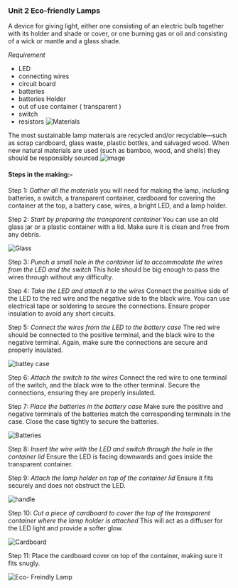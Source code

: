  ### Unit 2 Eco-friendly Lamps
 A device for giving light, either one consisting of an electric bulb together with its holder and shade or cover, or one burning gas or oil and consisting of a wick or mantle and a glass shade.

_Requirement_

* LED
* connecting wires
* circuit board
* batteries
* batteries Holder
* out of use container ( transparent )
* switch
* resistors
  ![Materials](https://user-images.githubusercontent.com/56769901/255320072-2ab139ae-0b87-4b10-91c7-1b6cd79a5234.png)

The most sustainable lamp materials are recycled and/or recyclable—such as scrap cardboard, glass waste, plastic bottles, and salvaged wood. When new natural materials are used (such as bamboo, wood, and shells) they should be responsibly sourced ![image](https://user-images.githubusercontent.com/56769901/255320138-22299086-4c6b-4e7a-8070-f29c163ab9a2.png)


#### Steps in the making:-
Step 1: _Gather all the materials_ you will need for making the lamp, including batteries, a switch, a transparent container, cardboard for covering the container at the top, a battery case, wires, a bright LED, and a lamp holder.

Step 2: _Start by preparing the transparent container_ You can use an old glass jar or a plastic container with a lid. Make sure it is clean and free from any debris.

![Glass](https://github.com/maliarich/Reuse-of-Discarded-Electronic-Materials/assets/56769901/49e185bd-d956-4ac4-b889-1d4a00b343b4)

Step 3: _Punch a small hole in the container lid to accommodate the wires from the LED and the switch_ This hole should be big enough to pass the wires through without any difficulty.

Step 4: _Take the LED and attach it to the wires_ Connect the positive side of the LED to the red wire and the negative side to the black wire. You can use electrical tape or soldering to secure the connections. Ensure proper insulation to avoid any short circuits.

Step 5: _Connect the wires from the LED to the battery case_ The red wire should be connected to the positive terminal, and the black wire to the negative terminal. Again, make sure the connections are secure and properly insulated.

![battey case](https://github.com/maliarich/Reuse-of-Discarded-Electronic-Materials/assets/56769901/e5a0e098-77df-4165-8c28-44c0fdf05dfd)

Step 6: _Attach the switch to the wires_ Connect the red wire to one terminal of the switch, and the black wire to the other terminal. Secure the connections, ensuring they are properly insulated.

Step 7: _Place the batteries in the battery case_ Make sure the positive and negative terminals of the batteries match the corresponding terminals in the case. Close the case tightly to secure the batteries.

![Batteries](https://github.com/maliarich/Reuse-of-Discarded-Electronic-Materials/assets/56769901/590df11f-b316-43e9-b90a-befa444bf190)

Step 8: _Insert the wire with the LED and switch through the hole in the container lid_ Ensure the LED is facing downwards and goes inside the transparent container.

Step 9: _Attach the lamp holder on top of the container lid_ Ensure it fits securely and does not obstruct the LED.

![handle](https://github.com/maliarich/Reuse-of-Discarded-Electronic-Materials/assets/56769901/9a511189-f615-494b-9aac-2f6b140c0a50)

Step 10: _Cut a piece of cardboard to cover the top of the transparent container where the lamp holder is attached_ This will act as a diffuser for the LED light and provide a softer glow.

![Cardboard](https://github.com/maliarich/Reuse-of-Discarded-Electronic-Materials/assets/56769901/9eaf4875-3372-411a-a0c6-bf26bcfcd8a9)

Step 11: Place the cardboard cover on top of the container, making sure it fits snugly.

![Eco- Freindly Lamp](https://github.com/maliarich/Reuse-of-Discarded-Electronic-Materials/assets/56769901/1a5bc0b6-1ce2-4fb6-80ba-000ec39676f6)
